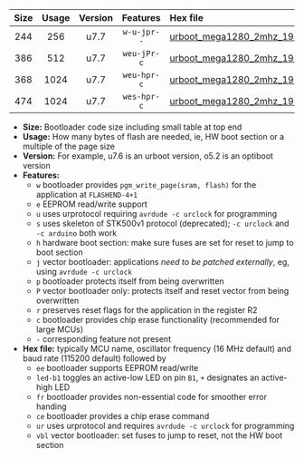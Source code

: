 |Size|Usage|Version|Features|Hex file|
|:-:|:-:|:-:|:-:|:--|
|244|256|u7.7|`w-u-jpr--`|[urboot_mega1280_2mhz_19200bps_led+b7_ur_vbl.hex](https://raw.githubusercontent.com/stefanrueger/urboot.hex/main/boards/mega1280/fcpu_2mhz/19200_bps/urboot_mega1280_2mhz_19200bps_led+b7_ur_vbl.hex)|
|386|512|u7.7|`weu-jPr-c`|[urboot_mega1280_2mhz_19200bps_ee_led+b7_fr_ce_ur_vbl.hex](https://raw.githubusercontent.com/stefanrueger/urboot.hex/main/boards/mega1280/fcpu_2mhz/19200_bps/urboot_mega1280_2mhz_19200bps_ee_led+b7_fr_ce_ur_vbl.hex)|
|368|1024|u7.7|`weu-hpr-c`|[urboot_mega1280_2mhz_19200bps_ee_led+b7_fr_ce_ur.hex](https://raw.githubusercontent.com/stefanrueger/urboot.hex/main/boards/mega1280/fcpu_2mhz/19200_bps/urboot_mega1280_2mhz_19200bps_ee_led+b7_fr_ce_ur.hex)|
|474|1024|u7.7|`wes-hpr-c`|[urboot_mega1280_2mhz_19200bps_ee_led+b7_fr_ce.hex](https://raw.githubusercontent.com/stefanrueger/urboot.hex/main/boards/mega1280/fcpu_2mhz/19200_bps/urboot_mega1280_2mhz_19200bps_ee_led+b7_fr_ce.hex)|

- **Size:** Bootloader code size including small table at top end
- **Usage:** How many bytes of flash are needed, ie, HW boot section or a multiple of the page size
- **Version:** For example, u7.6 is an urboot version, o5.2 is an optiboot version
- **Features:**
  + `w` bootloader provides `pgm_write_page(sram, flash)` for the application at `FLASHEND-4+1`
  + `e` EEPROM read/write support
  + `u` uses urprotocol requiring `avrdude -c urclock` for programming
  + `s` uses skeleton of STK500v1 protocol (deprecated); `-c urclock` and `-c arduino` both work
  + `h` hardware boot section: make sure fuses are set for reset to jump to boot section
  + `j` vector bootloader: applications *need to be patched externally*, eg, using `avrdude -c urclock`
  + `p` bootloader protects itself from being overwritten
  + `P` vector bootloader only: protects itself and reset vector from being overwritten
  + `r` preserves reset flags for the application in the register R2
  + `c` bootloader provides chip erase functionality (recommended for large MCUs)
  + `-` corresponding feature not present
- **Hex file:** typically MCU name, oscillator frequency (16 MHz default) and baud rate (115200 default) followed by
  + `ee` bootloader supports EEPROM read/write
  + `led-b1` toggles an active-low LED on pin `B1`, `+` designates an active-high LED
  + `fr` bootloader provides non-essential code for smoother error handing
  + `ce` bootloader provides a chip erase command
  + `ur` uses urprotocol and requires `avrdude -c urclock` for programming
  + `vbl` vector bootloader: set fuses to jump to reset, not the HW boot section
